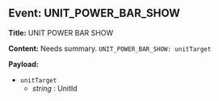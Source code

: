 ## Event: UNIT_POWER_BAR_SHOW

**Title:** UNIT POWER BAR SHOW

**Content:**
Needs summary.
`UNIT_POWER_BAR_SHOW: unitTarget`

**Payload:**
- `unitTarget`
  - *string* : UnitId